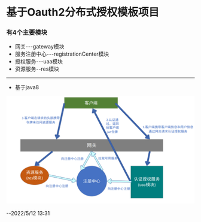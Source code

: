 # 基于Oauth2分布式授权模板项目

### 有4个主要模块 
- 网关---gateway模块
- 服务注册中心---registrationCenter模块
- 授权服务---uaa模块
- 资源服务--res模块

---
- 基于java8

<img src="https://raw.githubusercontent.com/tanjunwen0302/OAuth2Template/master/%E5%B7%A5%E4%BD%9C%E6%B5%81%E7%A8%8B.png">


--2022/5/12 13:31
